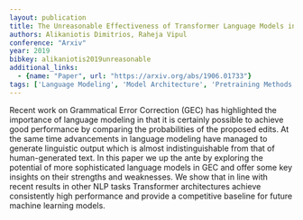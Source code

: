 ```yaml
---
layout: publication
title: The Unreasonable Effectiveness of Transformer Language Models in Grammatical Error Correction
authors: Alikaniotis Dimitrios, Raheja Vipul
conference: "Arxiv"
year: 2019
bibkey: alikaniotis2019unreasonable
additional_links:
  - {name: "Paper", url: "https://arxiv.org/abs/1906.01733"}
tags: ['Language Modeling', 'Model Architecture', 'Pretraining Methods', 'Transformer']
---
```

Recent work on Grammatical Error Correction (GEC) has highlighted the importance of language modeling in that it is certainly possible to achieve good performance by comparing the probabilities of the proposed edits. At the same time advancements in language modeling have managed to generate linguistic output which is almost indistinguishable from that of human-generated text. In this paper we up the ante by exploring the potential of more sophisticated language models in GEC and offer some key insights on their strengths and weaknesses. We show that in line with recent results in other NLP tasks Transformer architectures achieve consistently high performance and provide a competitive baseline for future machine learning models.

